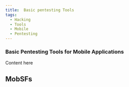 ```yaml
---
title:  Basic pentesting Tools
tags:
  - Hacking
  - Tools
  - Mobile
  - Pentesting
---
```


### Basic Pentesting Tools for Mobile Applications

Content here



## MobSFs
